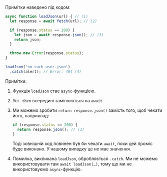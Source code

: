 
Примітки наведено під кодом:

```js run
async function loadJson(url) { // (1)
  let response = await fetch(url); // (2)

  if (response.status == 200) {
    let json = await response.json(); // (3)
    return json;
  }

  throw new Error(response.status);
}

loadJson('no-such-user.json')
  .catch(alert); // Error: 404 (4)
```

Примітки:

1. Функція `loadJson` стає `async`-функцією.
2. Усі `.then` всередині замінюються на `await`.
3. Ми можемо зробити `return response.json()` замість того, щоб чекати його, наприклад:

    ```js
    if (response.status == 200) {
      return response.json(); // (3)
    }
    ```

    Тоді зовнішній код повинен був би чекати `await`, поки цей проміс буде виконано. У нашому випадку це не має значення.
4. Помилка, викликана `loadJson`, обробляється `.catch`. Ми не можемо використовувати там `await loadJson(…)`, тому що ми не використовуємо `async`-функцію.